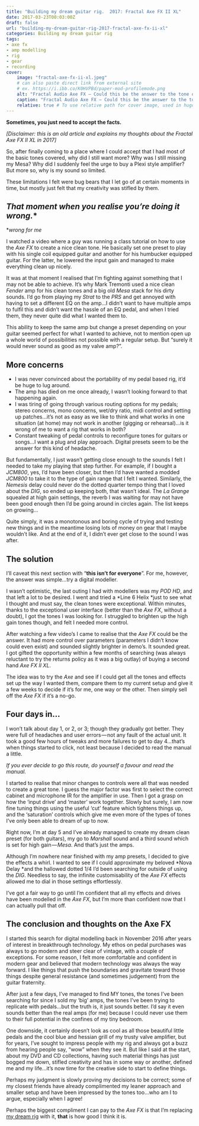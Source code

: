 ```yaml
---
title: "Building my dream guitar rig.  2017: Fractal Axe FX II XL"
date: 2017-03-23T00:03:00Z
draft: false
url: "building-my-dream-guitar-rig-2017-fractal-axe-fx-ii-xl"
categories: Building my dream guitar rig
tags:
- axe fx
- amp modelling
- rig
- gear
- recording
cover:
    image: "fractal-axe-fx-ii-xl.jpeg"
    # can also paste direct link from external site
    # ex. https://i.ibb.co/K0HVPBd/paper-mod-profilemode.png
    alt: "Fractal Audio Axe FX — Could this be the answer to the tone of my dreams?"
    caption: "Fractal Audio Axe FX — Could this be the answer to the tone of my dreams?"
    relative: true # To use relative path for cover image, used in hugo Page-bundles
---
```


**Sometimes, you just need to accept the facts.**

*[Disclaimer: this is an old article and explains my thoughts about the Fractal Axe FX II XL in 2017]*

So, after finally coming to a place where I could accept that I had most of the basic tones covered, why did I still want more? Why was I still missing my Mesa? Why did I suddenly feel the urge to buy a Plexi style amplifier? But more so, why is my sound so limited.

These limitations I felt were bug bears that I let go of at certain moments in time, but mostly just felt that my creativity was stifled by them.

## **That moment when you realise you’re doing it wrong*.**

**wrong for me*

I watched a video where a guy was running a class tutorial on how to use the *Axe FX* to create a nice clean tone. He basically set one preset to play with his single coil equipped guitar and another for his humbucker equipped guitar. For the latter, he lowered the input gain and managed to make everything clean up nicely.

It was at that moment I realised that I’m fighting against something that I may not be able to achieve. It’s why Mark Tremonti used a nice clean *Fender* amp for his clean tones and a big old *Mesa* stack for his dirty sounds. I’d go from playing my *Strat* to the *PRS* and get annoyed with having to set a different EQ on the amp…I didn’t want to have multiple amps to fulfil this and didn’t want the hassle of an EQ pedal, and when I tried them, they never quite did what I wanted them to.

This ability to keep the same amp but change a preset depending on your guitar seemed perfect for what I wanted to achieve, not to mention open up a whole world of possibilities not possible with a regular setup. But “surely it would never sound as good as my valve amp?”.

## More concerns

- I was never convinced about the portability of my pedal based rig, it’d be huge to lug around.
- The amp has died on me once already, I wasn’t looking forward to that happening again.
- I was tiring of going through various routing options for my pedals; stereo concerns, mono concerns, wet/dry ratio, midi control and setting up patches…it’s not as easy as we like to think and what works in one situation (at home) may not work in another (gigging or rehearsal)…is it wrong of me to want a rig that works in both?
- Constant tweaking of pedal controls to reconfigure tones for guitars or songs…I want a plug and play approach. Digital presets seem to be the answer for this kind of headache.

But fundamentally, I just wasn’t getting close enough to the sounds I felt I needed to take my playing that step further. For example, if I bought a *JCM800*, yes, I’d have been closer, but then I’d have wanted a modded *JCM800* to take it to the type of gain range that I felt I wanted. Similarly, the *Nemesis* delay could never do the dotted quarter tempo thing that I loved about the *DIG*, so ended up keeping both, that wasn’t ideal. The *La Grange* squealed at high gain settings, the reverb I was waiting for may not have been good enough then I’d be going around in circles again. The list keeps on growing…

Quite simply, it was a monotonous and boring cycle of trying and testing new things and in the meantime losing lots of money on gear that I maybe wouldn’t like. And at the end of it, I didn’t ever get close to the sound I was after.

## The solution

I’ll caveat this next section with “**this isn’t for everyone**”. For me, however, the answer was simple…try a digital modeller.

I wasn’t optimistic, the last outing I had with modellers was my *POD HD*, and that left a lot to be desired. I went and tried a *Line 6 Helix *just to see what I thought and must say, the clean tones were exceptional. Within minutes, thanks to the exceptional user interface (better than the *Axe FX*, without a doubt), I got the tones I was looking for. I struggled to brighten up the high gain tones though, and felt I needed more control.

After watching a few video’s I came to realise that the *Axe FX* could be the answer. It had more control over parameters (parameters I didn’t know could even exist) and sounded slightly brighter in demo’s. It sounded great. I got gifted the opportunity within a few months of searching (was always reluctant to try the returns policy as it was a big outlay) of buying a second hand *Axe FX II XL*.

The idea was to try the *Axe* and see if I could get all the tones and effects set up the way I wanted them, compare them to my current setup and give it a few weeks to decide if it’s for me, one way or the other. Then simply sell off the *Axe FX* if it’s a no-go.

## Four days in…

I won’t talk about day 1, or 2, or 3; though they gradually got better. They were full of headaches and user errors — not any fault of the actual unit. It took a good few hours of tweaks and more failures to get to day 4…that’s when things started to click, not least because I decided to read the manual a little.

*If you ever decide to go this route, do yourself a favour and read the manual.*

I started to realise that minor changes to controls were all that was needed to create a great tone. I guess the major factor was first to select the correct cabinet and microphone IR for the amplifier in use. Then I got a grasp on how the ‘input drive’ and ‘master’ work together. Slowly but surely, I am now fine tuning things using the useful ‘cut’ feature which tightens things up, and the ‘saturation’ controls which give me even more of the types of tones I’ve only been able to dream of up to now.

Right now, I’m at day 5 and I’ve already managed to create my dream clean preset (for both guitars), my go to *Marshall* sound and a third sound which is set for high gain — *Mesa*. And that’s just the amps.

Although I’m nowhere near finished with my amp presets, I decided to give the effects a whirl. I wanted to see if I could approximate my beloved *Nova Delay *and the hallowed dotted 1/4 I’d been searching for outside of using the *DIG*. Needless to say, the infinite customisability of the *Axe FX* effects allowed me to dial in those settings effortlessly.

I’ve got a fair way to go until I’m confident that all my effects and drives have been modelled in the *Axe FX*, but I’m more than confident now that I can actually pull that off.

## The conclusion and thoughts on the Axe FX

I started this search for digital modelling back in November 2016 after years of interest in breakthrough technology. My ethos on pedal purchases was always to go modern and steer clear of vintage, with a couple of exceptions. For some reason, I felt more comfortable and confident in modern gear and believed that modern technology was always the way forward. I like things that push the boundaries and gravitate toward those things despite general resistance (and sometimes judgement) from the guitar fraternity.

After just a few days, I’ve managed to find MY tones, the tones I’ve been searching for since I sold my ‘big’ amps, the tones I’ve been trying to replicate with pedals…but the truth is, it just sounds better. I’d say it even sounds better than the real amps (for me) because I could never use them to their full potential in the confines of my tiny bedroom.

One downside, it certainly doesn’t look as cool as all those beautiful little pedals and the cool blue and hessian grill of my trusty valve amplifier, but for years, I’ve sought to impress people with my rig and always got a buzz from hearing people say, “wow” when they see it. But like I said at the start, about my DVD and CD collections, having such material things has just bogged me down, stifled creativity and has in some way or another, defined me and my life…it’s now time for the creative side to start to define things.

Perhaps my judgment is slowly proving my decisions to be correct; some of my closest friends have already complimented my leaner approach and smaller setup and have been impressed by the tones too…who am I to argue, especially when I agree!

Perhaps the biggest compliment I can pay to the *Axe FX* is that I’m replacing [my dream rig](built-my-dream-guitar-rig-part-2-the-dream-rig-2017) with it, **that** is how good I think it is.
